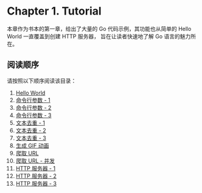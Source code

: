 # Chapter 1. Tutorial

本章作为书本的第一章，给出了大量的 Go 代码示例，其功能也从简单的 Hello World 一直覆盖到创建 HTTP 服务器，
旨在让读者快速地了解 Go 语言的魅力所在。

## 阅读顺序

请按照以下顺序阅读该目录：

1. [Hello World](hello/)
1. [命令行参数 - 1](echo1/)
1. [命令行参数 - 2](echo2/)
1. [命令行参数 - 3](echo3/)
1. [文本去重 - 1](dup1/)
1. [文本去重 - 2](dup2/)
1. [文本去重 - 3](dup3/)
1. [生成 GIF 动画](lissajous/)
1. [爬取 URL](fetch/)
1. [爬取 URL - 并发](fetchall/)
1. [HTTP 服务器 - 1](server1/)
1. [HTTP 服务器 - 2](server2/)
1. [HTTP 服务器 - 3](server3/)
